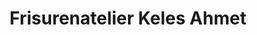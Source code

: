 ---
title: "Frisurenatelier Keles Ahmet"
url: /wuppertal/frisurenatelier-keles-ahmet/
shop: Friseur
---
